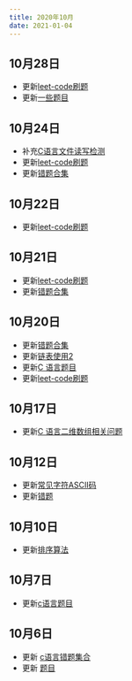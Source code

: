 ```yaml
---
title: 2020年10月
date: 2021-01-04
---
```


## 10月28日
+ 更新[leet-code刷题](/c/leet-code.html)
+ 更新[一些题目](/c/case/#最长单词)

## 10月24日
+ 补充[C语言文件读写检测](/c/file.html#文件读写检测)
+ 更新[leet-code刷题](/c/leet-code.html)
+ 更新[错题合集](/c/error-question-collections)

## 10月22日
+ 更新[leet-code刷题](/c/leet-code.html#二进制加法)

## 10月21日
+ 更新[leet-code刷题](/c/leet-code.html)
+ 更新[错题合集](/c/error-question-collections)

## 10月20日
+ 更新[错题合集](/c/error-question-collections)
+ 更新[链表使用2](/c/case/list2.html)
+ 更新[C 语言题目](/c/case/case1.html#字符串中子串出现的次数)
+ 更新[leet-code刷题](/c/leet-code.html)

## 10月17日
+ 更新[C 语言二维数组相关问题](/c/array.html#二维数组)

## 10月12日
+ 更新[常见字符ASCII码](/c/#常见字符ascii码)
+ 更新[错题](/c/error-question-collections.html)

## 10月10日
+ 更新[排序算法](/c/sort.html)

## 10月7日
+ 更新[c语言题目](/c/case/#删除字符串中所有空格)

## 10月6日
+ 更新 [c语言错题集合](/c/error-question-collections.html)
+ 更新 [题目](/c/test/2011.html)
